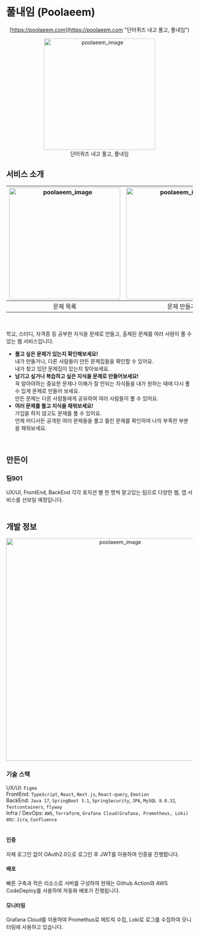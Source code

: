 # 풀내임 (Poolaeem)
<div align="center">
  
  [https://poolaeem.com](https://poolaeem.com "단어퀴즈 내고 풀고, 풀내임")

  <img width="300" alt="poolaeem_image" src="https://github.com/eatnows/poolaeem-server/assets/59526368/e549b007-a35c-44c8-8b49-2ec5fb8fe2e1">
  <br> 
  단어퀴즈 내고 풀고, 풀내임
</div>

## 서비스 소개

|<img height="300" alt="poolaeem_image" src="https://github.com/eatnows/poolaeem-server/assets/59526368/2d10b986-1ae3-4522-9221-2e1e5c8573ca"> |  <img height="300" alt="poolaeem_image" src="https://github.com/eatnows/poolaeem-server/assets/59526368/54f04b03-c4d4-4d43-981d-63c62d089b66"> | <img height="300" alt="poolaeem_image" src="https://github.com/eatnows/poolaeem-server/assets/59526368/4afa9e7b-4b71-4457-911a-3431eeec0aaa"> | <img height="300" alt="poolaeem_image" src="https://github.com/eatnows/poolaeem-server/assets/59526368/208ffc66-df8e-4600-a53f-dc0107d3cca1"> |
|:----------:|:----------:|:---------:|:--------:|
|문제 목록|문제 만들기|문제 풀이|풀이 결과|
<br>

학교, 스터디, 자격증 등 공부한 지식을 문제로 만들고, 출제된 문제를 여러 사람이 풀 수 있는 웹 서비스입니다.


- **풀고 싶은 문제가 있는지 확인해보세요!** <br>
  내가 만들거나, 다른 사람들이 만든 문제집들을 확인할 수 있어요. <br>
  내가 찾고 있던 문제집이 있는지 찾아보세요.
- **남기고 싶거나 복습하고 싶은 지식을 문제로 만들어보세요!** <br>
  꼭 알아야하는 중요한 문제나 이해가 잘 안되는 지식들을 내가 원하는 때에 다시 풀 수 있게 문제로 만들어 보세요. <br>
  만든 문제는 다른 사람들에게 공유하여 여러 사람들이 풀 수 있어요.
- **여러 문제를 풀고 지식을 채워보세요!** <br>
  가입을 하지 않고도 문제를 풀 수 있어요. <br>
  언제 어디서든 공개된 여러 문제들을 풀고 틀린 문제를 확인하여 나의 부족한 부분을 채워보세요.
<br>

## 만든이
### 팀901
UX/UI, FrontEnd, BackEnd 각각 포지션 별 한 명씩 맡고있는 팀으로 다양한 웹, 앱 서비스를 선보일 예정입니다.
<br> <br>

## 개발 정보
<p align="center">
<img width="600" alt="poolaeem_image" src="https://github.com/eatnows/poolaeem-server/assets/59526368/bee5c5f2-c1ef-49dd-a8d7-265ee74ec053">
</p>

### 기술 스택
UX/UI: `Figma` <br>
FrontEnd: `TypeScript`, `React`, `Next.js`, `React-query`, `Emotion` <br>
BackEnd: `Java 17`, `SpringBoot 3.1`, `SpringSecurity`, `JPA`, `MySQL 8.0.32`, `Testcontainers`, `flyway` <br>
Infra / DevOps: `AWS`, `Terraform`, `Grafana Cloud(Grafana, Prometheus, Loki)` <br>
etc: `Jira`, `Confluence`
<br> 
<br>

#### 인증
자체 로그인 없이 OAuth2.0으로 로그인 후 JWT를 이용하여 인증을 진행합니다.
#### 배포
빠른 구축과 적은 리소스로 서버를 구성하여 현재는 Github Action와 AWS CodeDeploy를 사용하여 자동화 배포가 진행됩니다.
#### 모니터링
Grafana Cloud를 이용하여 Promethus로 메트릭 수집, Loki로 로그를 수집하여 모니터링에 사용하고 있습니다.


